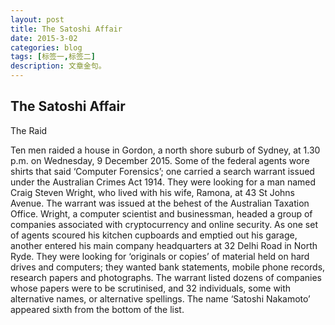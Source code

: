 ```yaml
---
layout: post
title: The Satoshi Affair
date: 2015-3-02
categories: blog
tags: [标签一,标签二]
description: 文章金句。
---
```


## The Satoshi Affair

The Raid

Ten men raided a house in Gordon, a north shore suburb of Sydney, at 1.30 p.m. on Wednesday, 9 December 2015. Some of the federal agents wore shirts that said ‘Computer Forensics’; one carried a search warrant issued under the Australian Crimes Act 1914. They were looking for a man named Craig Steven Wright, who lived with his wife, Ramona, at 43 St Johns Avenue. The warrant was issued at the behest of the Australian Taxation Office. Wright, a computer scientist and businessman, headed a group of companies associated with cryptocurrency and online security. As one set of agents scoured his kitchen cupboards and emptied out his garage, another entered his main company headquarters at 32 Delhi Road in North Ryde. They were looking for ‘originals or copies’ of material held on hard drives and computers; they wanted bank statements, mobile phone records, research papers and photographs. The warrant listed dozens of companies whose papers were to be scrutinised, and 32 individuals, some with alternative names, or alternative spellings. The name ‘Satoshi Nakamoto’ appeared sixth from the bottom of the list.














